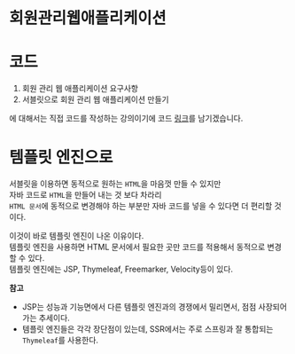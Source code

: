 회원관리웹애플리케이션
=========================
# 코드  
  
1. 회원 관리 웹 애플리케이션 요구사항    
2. 서블릿으로 회원 관리 웹 애플리케이션 만들기    

에 대해서는 직접 코드를 작성하는 강의이기에 코드 [링크](https://github.com/my-sprout-code/springmvc-servlet)를 남기겠습니다.      

# 템플릿 엔진으로
서블릿을 이용하면 동적으로 원하는 `HTML`을 마음껏 만들 수 있지만              
자바 코드로 `HTML`을 만들어 내는 것 보다 차라리              
`HTML 문서`에 동적으로 변경해야 하는 부분만 자바 코드를 넣을 수 있다면 더 편리할 것이다.          
          
이것이 바로 템플릿 엔진이 나온 이유이다.         
템플릿 엔진을 사용하면 HTML 문서에서 필요한 곳만 코드를 적용해서 동적으로 변경할 수 있다.        
템플릿 엔진에는 JSP, Thymeleaf, Freemarker, Velocity등이 있다.    
   
**참고**
* JSP는 성능과 기능면에서 다른 템플릿 엔진과의 경쟁에서 밀리면서, 점점 사장되어 가는 추세이다.    
* 템플릿 엔진들은 각각 장단점이 있는데, SSR에서는 주로 스프링과 잘 통합되는 `Thymeleaf`를 사용한다.   

     
 
